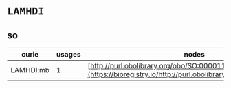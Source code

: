 # `LAMHDI`

## so

| curie     |   usages | nodes                                                                                                         |
|-----------|----------|---------------------------------------------------------------------------------------------------------------|
| LAMHDI:mb |        1 | [http://purl.obolibrary.org/obo/SO:0000110](https://bioregistry.io/http://purl.obolibrary.org/obo/SO:0000110) |
